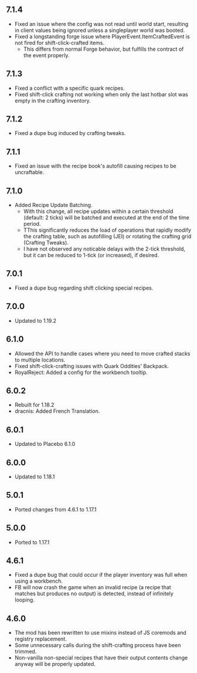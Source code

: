 ## 7.1.4
* Fixed an issue where the config was not read until world start, resulting in client values being ignored unless a singleplayer world was booted.
* Fixed a longstanding forge issue where PlayerEvent.ItemCraftedEvent is not fired for shift-click-crafted items.
  * This differs from normal Forge behavior, but fulfills the contract of the event properly.

## 7.1.3
* Fixed a conflict with a specific quark recipes.
* Fixed shift-click crafting not working when only the last hotbar slot was empty in the crafting inventory.

## 7.1.2
* Fixed a dupe bug induced by crafting tweaks.

## 7.1.1
* Fixed an issue with the recipe book's autofill causing recipes to be uncraftable.

## 7.1.0
* Added Recipe Update Batching.
  * With this change, all recipe updates within a certain threshold (default: 2 ticks) will be batched and executed at the end of the time period.
  * TThis significantly reduces the load of operations that rapidly modify the crafting table, such as autofilling (JEI) or rotating the crafting grid (Crafting Tweaks).
  * I have not observed any noticable delays with the 2-tick threshold, but it can be reduced to 1-tick (or increased), if desired.

## 7.0.1
* Fixed a dupe bug regarding shift clicking special recipes.

## 7.0.0
* Updated to 1.19.2

## 6.1.0
* Allowed the API to handle cases where you need to move crafted stacks to multiple locations.
* Fixed shift-click-crafting issues with Quark Oddities' Backpack.
* RoyalReject: Added a config for the workbench tooltip.

## 6.0.2
* Rebuilt for 1.18.2
* dracnis: Added French Translation.

## 6.0.1
* Updated to Placebo 6.1.0

## 6.0.0
* Updated to 1.18.1

## 5.0.1
* Ported changes from 4.6.1 to 1.17.1

## 5.0.0
* Ported to 1.17.1

## 4.6.1
* Fixed a dupe bug that could occur if the player inventory was full when using a workbench.
* FB will now crash the game when an invalid recipe (a recipe that matches but produces no output) is detected, instead of infinitely looping.

## 4.6.0
* The mod has been rewritten to use mixins instead of JS coremods and registry replacement.
* Some unnecessary calls during the shift-crafting process have been trimmed.
* Non-vanilla non-special recipes that have their output contents change anyway will be properly updated.